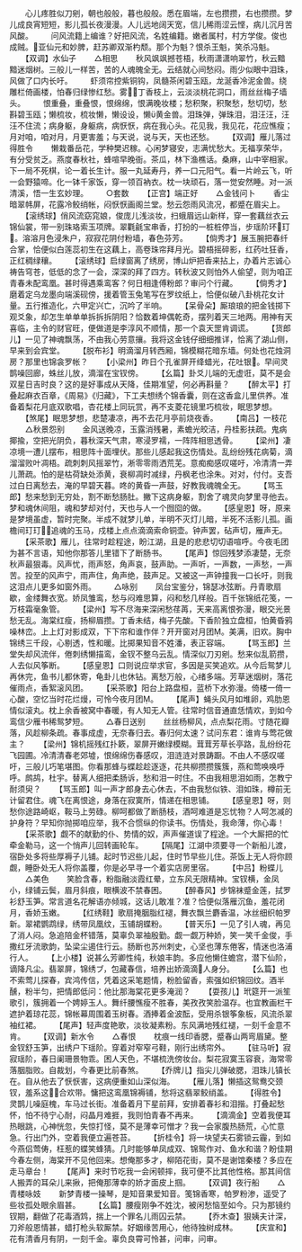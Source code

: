 <!-- { "loadSidebar": true } -->
　　心儿疼胜似刀剜，朝也般般，暮也般般。悉在眉端，左也攒攒，右也攒攒。梦儿成良宵短短，影儿孤长夜漫漫。人儿远地阔天宽，信儿稀雨涩云悭，病儿沉月苦风酸。
　　问风流籍上编谁？好把风流，名姓编籍。嫩者属村，村方学俊。俊也成贼。亚仙元和妙脾，赶苏卿双渐杓颓。那个为魁？恨杀王魁，笑杀冯魁。
　　【双调】水仙子
　　△相思
　　秋风飒飒撼苍梧，秋雨潇潇响翠竹，秋云黯黯迷烟树。三般儿一样苦，苦的人魂魄全无。云结就心间愁闷。雨少似眼中泪珠，风做了口内长吁。
　　虾须帘控紫铜钩，凤髓茶闲碧玉瓯，龙涎香冷泥金兽。绕雕栏倚画楼，怕春归绿惨红愁。雾丁香枝上，云淡淡桃花洞口，雨丝丝梅子墙头。
　　恨重叠，重叠恨，恨绵绵，恨满晚妆楼；愁积聚，积聚愁，愁切切，愁斟碧玉瓯；懒梳妆，梳妆懒，懒设设，懒黄金兽。泪珠弹，弹珠泪，泪汪汪，汪汪不住流；病身躯，身躯病，病恹恹，病在我心头。花见我，我见花，花应憔瘦；月对咱，咱对月，月更害羞；与天说，说与天，天也还愁。
　　【双调】雁儿落过得胜令
　　懒栽番岳花，学种樊迟稼。心闲梦寝安，志满忧愁大。无福享荣华，有分受贫乏。燕度春秋社，蜂喧早晚衙。茶瓜，林下渔樵话。桑麻，山中宰相家。下一局不死棋，论一着长生计。服一丸延寿丹，养一口元阳气。看一片岭云飞，听一会野猿啼。化一钵千家饭，穿一领百衲衣。枕一块顽石，落一觉安然睡。对一派清溪，悟一生玄妙理。
　　○套数
　　【正宫】端正好
　　△金钱问卜
　　香尘暗翠帏屏，花露冷鲛绡帐，闷恹恹画阁兰堂。愁云怨雨风流况，都蹙在眉尖上。
　　【滚绣球】俏风流窈窕娘，俊庞儿浅淡妆，扫蛾眉远山新样，穿一套藕丝衣云锦仙裳，带一别珠珞索玉项牌。翠氍毹宝串香，打扮的一桩桩停当，步瑶阶环玎。溶溶月色浸朱户，寂寂花阴付粉墙，春色芬芳。
　　【倘秀才】展玉腕把春纤合掌，恰便似白莲蕊初生在这藕上，高卷珠帘拜月光。碧梧摇碎影，红药吐狂香，正红稠绿穰。
　　【滚绣球】启绿窗离了绣房，博山炉把香来拈上，办着片志诚心祷告穹苍，低低的念了一会，深深的拜了四方。转秋波又则怕外人偷望，则为咱正青春未配鸾凰。甚时得遇乘鸾客？何日相逢傅粉郎？审问个行藏。
　　【倘秀才】磨着定乌龙墨向端溪砚傍，援着管玉兔笔写在罗纹纸上，恰便似破八卦桃花女计量。五行推造化，六甲定兴亡，沉吟了半响。
　　【呆骨朵】厮琅琅的把金钱掷下观爻象，却怎生单单单拆拆拆阴阳？恰数着坤偶乾奇，摆列着天三地两。用神有天喜临，主令的财官旺，便做道是李淳风不顺情，那一个袁天罡肯调谎。
　　【货郎儿】一见了神魂飘荡，不由我心劳意攘。我将这金钱仔细细推详，恰离了湖山侧，早来到会宾堂。
　　【脱布衫】明滴溜月转西厢，锦模糊花暗东墙。何处也花烛洞房？那里也锦衾罗帐？
　　【小梁州】昨日个孔雀屏开绛蜡光，花吐银。早间灵鹊噪回廊，蛛丝儿放，滴溜在宝钗傍。
　　【幺篇】卦爻儿端的无虚诳，莫不是会双星日吉时良？这的是好事成从天降，佳期准望，何必再斟量？
　　【醉太平】打叠起麻衣百章，《周易》《归藏》，下工夫想绣个锦香囊，则在这香盒儿里供养。准备着梨花月底双歌唱，杏花楼上同玩赏，再不支菱花镜里巧梳妆，眠思梦想。
　　【煞尾】眠思梦想，悲楚凄凉，再不去花月亭前烧夜香。
　　【南吕】一枝花
　　△秋景怨别
　　金风送晚凉，玉露消残暑，素蟾光皎洁，丹桂影扶疏。鬼病揶揄，空把光阴负，暮秋深天气肃，寒浸罗襦，一阵阵相思透骨。
　　【梁州】凄凉境一遭儿摆布，相思阵十面埋伏。那些儿感起我这伤情处。乱纷纷残花病菊，滴溜溜败叶凋梧。疏刺刺风摇翠竹，淅零零雨洒荒芜。意痴痴感叹嗟吁，冷清清一弄儿萧疏。怕的是枯荷缺处添黄，衰柳凋时减绿，丹枫老也涂朱。对对，付付。支吾过白日离愁去，淹的早碧天暮。咚的黄昏一声鼓，好教我魂魄全无。
　　【骂玉郎】愁来愁到无穷处，割不断愁肠肚。撇下这病身躯，割舍了魂灵向梦里寻他去。梦和魂休间阻，魂和梦却对付，天也与人一个囫囵的做。
　　【感皇恩】呀，原来是梦境虽虚，暂时完聚。半成不就梦儿单，半明不灭灯儿暗，半死不活影儿孤。画檐间玎玎追魂的玉马，戍楼上点点滴滴索命铜壶。钟声罢，砧声切，雁声无。
　　【采茶歌】雁儿，往常时趁程途，盼江湖，且是的悲悲切切语喧呼。今夜毛团为甚不言语，知他你那答儿里错下了断肠书。
　　【尾声】惊回残梦添凄楚，无奈秋声最狠毒。风声忧，雨声怒，角声哀，鼓声助。一声听，一声数，一声愁，一声苦。投至的风声宁，雨声住，角声绝，鼓声足。又被这一声钟撞我一口长吁，则我这泪点儿更多如窗外雨。
　　△咏别
　　凤台宝鉴分，锦瑟冰弦断。丹青歌扇歇，金缕舞衣宽。娇凤雏鸾，愁与闷难思算，闷和愁几样般。百千张锦纸花笺，一万枝霜毫象管。
　　【梁州】写不尽海来深闲愁荏苒，天来高离恨弥漫，眼交光景愁无乱。海棠红瘦，扬柳眉攒。丁香未结，梅子先酸。下香阶独立盘桓，怕黄昏鸦噪林峦。上上灯对影成双，下下帘和谁作伴？开开窗对月团。美满，旧欢。胸中锦绣三千段，心剔透，性和暖。比掷果知音不姓潘，表正容端。
　　【骂玉郎】兰堂失却风流伴，倦刺绣懒描鸾，金钗不整乌云乱。情深似刀刃剜。愁来似乱箭攒，人去似风筝断。
　　【感皇恩】口则说应举求官，多因是买笑追欢。从今后鸳梦儿再休完，鱼书儿都休寄，龟卦儿也休钻。离愁万般，心绪多端。芳草迷烟树，落花催雨点，香絮滚风团。
　　【采茶歌】阳台上路盘桓，蓝桥下水弥漫。倚楼一倚一心酸，空忆当时花烂熳，可怜今夜月团。
　　【尾声】蝇头风月如堆卵，鸡肋恩情似滚丸。枕上余香被窝中春暖，有人知无人管。往常时信音通直恁情欢，到如今鸾信少雁书稀鸳梦短。
　　△春日送别
　　丝丝杨柳风，点点梨花雨。寸随花瓣落，风趁柳条疏。春事成虚，无奈春归去。春归何太速？试问东君：谁肯与莺花做主？
　　【梁州】锦机摇残红扑簌，翠屏开嫩绿模糊。茸茸芳草长亭路，乱纷纷花飞园圃。冷清清春老郊墟，恨绵绵伤春感叹，泪涟涟对景踌蹰。不由人不感叹嗟吁，三般儿巧笔堪图。你看那蜂与蝶趁趁逐逐，花共柳攒攒簇簇，燕和莺唤唤呼呼。鹧鸪，杜宇。替离人细把柔肠诉，愁和泪一时住。不由我相思泪如雨，怎教宁耐须臾？
　　【骂玉郎】叫一声才郎身去心休去，不由我愁似铁、泪如珠，樽前无计留君住。魂飞在离恨途，身落在寂寞所，情递在相思铺。
　　【感皇恩】呀，则愁你途路崎岖，鞍马上劳碌。柳呵都做了断肠枝，酒呵难道是忘忧物？人呵怎减的护身符？早知你抛掷咱应举，我不合惯纵的你读书。伤情处，我命薄，你心毒！
　　【采茶歌】觑不的献勤的仆、势情的奴，声声催道误了程途。一个大厮把的忙牵金勒马，这一个悄声儿回转画轮车。
　　【隔尾】江湖中须要寻一个新船儿渡，宿卧处多将些厚褥子儿铺。起时节迟些儿起，住时节早些儿住。茶饭上无人将你顾觑，睡卧处无人将你盖覆，你是必早寻一个着实店房里宿。
　　【中吕】粉蝶儿
　　△美色
　　笑脸含春，粉脂融淡霞红晕，立东风无限精神。宝钗横，金凤小，绿铺云鬓，眉月斜痕，眼横波不禁春困。
　　【醉春风】步锦袜蹙金莲，拭罗衫舒玉笋。常言道名花解语亦倾城，这话儿敢准？准？恰便似落雁沉鱼，羞花闭月，香娇玉嫩。
　　【红绣鞋】歌扇掩胭脂红褪，舞衣飘兰麝香温，冰丝细织帕罗新。翠裙鹦鹉绿，绣带凤凰纹，玉铺胡蝶粉。
　　【普天乐】一见了引人魂，再见了消人闷。急追陪金杯错落，莫辜负翠袖殷勤。觑一觑万种娇，笑一笑千金俊，手撒红牙流歌韵，坠梁尘遏住行云。肠断也苏州刺史，心坚也薄东倦客，情迷也洛浦行人。
　　【上小楼】说甚么芳卿性纯，秋娘丰韵。多应他懒住蟾宫，潜下仙阶，谪降凡尘。翡翠屏，锦绣ブ，包藏春信，培养出娇滴滴人身分。
　　【么篇】也不索莺儿探春，宾鸿传信，凭着这采笔题情，粉脸留香，索强如织锦回纹。酒半醺，粉半匀，把情郎低问：他比那海棠花更多淹润？
　　【耍孩儿】玳筵开一派笙歌引，簇拥着一个娉婷玉人。舞纤腰憔瘦不胜春，美孜孜笑脸温存。也宜教画栏干遮护着琼花蕊，锦帐幕周围着玉树春。酒捧着金波酝，受用杀银筝象板，风流杀翠袖红裙。
　　【尾声】轻声度艳歌，淡妆凝素粉。东风满地残红褪，一刻千金意不肯。
　　【双调】新水令
　　△春恨
　　枕痕一线印香腮，蹙春山两弯眉黛。整金钗舒玉笋，出绣户下瑶阶。穿着对窄窄弓鞋，刚行出绣帘外。
　　【驻马听】寂寂瑶阶，春日阑珊景物乖。困人天色，不堪梳洗傍妆台。梨花寂寞玉容衰，海常零落胭脂败。自裁划，今春更比前春煞。
　　【乔牌儿】指尖儿弹破腮，泪珠儿镇长在。自从他去了恹恹害，这病便重如山深似海。
　　【雁儿落】懒插这鸳鸯交颈钗，羞系这合欢带。慵把这鸾凰锦褥铺，愁将这翡翠鲛绡盖。
　　【得胜令】灵鹊儿噪庭槐，车马过长街。准备着月下星前拜，安排着春衫和泪揩。打叠起愁怀，怕不待宁心耐，闷晶月难捱，我则怕青春不再来。
　　【滴滴金】空着我便耳热眼跳，心神恍忽，失惊打怪，莫不是薄幸可憎才？我一会家腹热肠荒，心忙意急。行出门外，空着我便立遍苍苔。
　　【折桂令】将一块望夫石雾锁云霾，到如今燕侣莺俦，枉惹的蝶笑蜂猜。几时能够单凤成双、锦鸳作对、鱼水和谐？盼佳期今春左侧，海棠开不见他回来。想俺那多才，柳陌花街，莫不是谢馆秦楼？多应在走马章台！
　　【尾声】来时节吃我一会闲顿摔，我可便不比其他性格。那其间信人搬弄的耳朵儿来揪，把俺那薄幸的娇才面皮上掴。
　　【双调】夜行船
　　△青楼咏妓
　　新梦青楼一操琴，是知音果爱知音。笺锦香寒，帕罗粉渗，遥受了些妆孤处眼余眉甚。
　　【幺篇】腰瘦刚争不姓沈，被闲愁恼至如今。只为那镜约钗期，翻做了花毒酒鸩，揣上一个罪名儿雨囚云禁。
　　【乔木查】狠姨夫计深，刀斧般恩情甚，蜡打枪头软厮禁。好姻缘苦用心，他待独树成林。
　　【庆宣和】花有清香月有阴，一刻千金。辜负良霄可怜甚，问审，问审。
